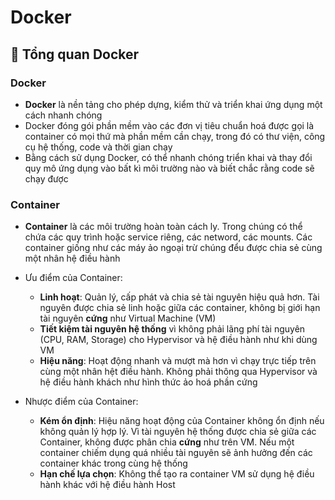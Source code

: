 # **Docker**

## 🔷 Tổng quan Docker

### Docker
- **Docker** là nền tảng cho phép dựng, kiểm thử và triển khai ứng dụng một cách nhanh chóng
- Docker đóng gói phần mềm vào các đơn vị tiêu chuẩn hoá được gọi là container có mọi thứ mà phần mềm cần chạy, trong đó có thư viện, công cụ hệ thống, code và thời gian chạy
- Bằng cách sử dụng Docker, có thể nhanh chóng triển khai và thay đổi quy mô ứng dụng vào bất kì môi trường nào và biết chắc rằng code sẽ chạy được

### Container
- **Container** là các môi trường hoàn toàn cách ly. Trong chúng có thể chứa các quy trình hoặc service riêng, các netword, các mounts. Các container giống như các máy ảo ngoại trừ chúng đểu được chia sẻ cùng một nhân hệ điều hành
- Ưu điểm của Container:
    + **Linh hoạt**: Quản lý, cấp phát và chia sẻ tài nguyên hiệu quả hơn. Tài nguyên được chia sẻ linh hoặc giữa các container, không bị giới hạn tài nguyên **cứng** như Virtual Machine (VM)
    + **Tiết kiệm tài nguyên hệ thống** vì không phải lãng phí tài nguyên (CPU, RAM, Storage) cho Hypervisor và hệ điều hành như khi dùng VM
    +  **Hiệu năng**: Hoạt động nhanh và mượt mà hơn vì chạy trực tiếp trên cùng một nhân hệt điều hành. Không phải thông qua Hypervisor và hệ điều hành khách như hình thức ảo hoá phần cứng

- Nhược điểm của Container:
    +  **Kém ổn định**: Hiệu năng hoạt động của Container không ổn định nếu không quản lý hợp lý. Vì tài nguyên hệ thống được chia sẻ giữa các Container, không được phân chia **cứng** như trên VM. Nếu một container chiếm dụng quá nhiều tài nguyên sẽ ảnh hưởng đến các container khác trong cùng hệ thống
    +  **Hạn chế lựa chọn**: Không thể tạo ra container VM sử dụng hệ điều hành khác với hệ điều hành Host
